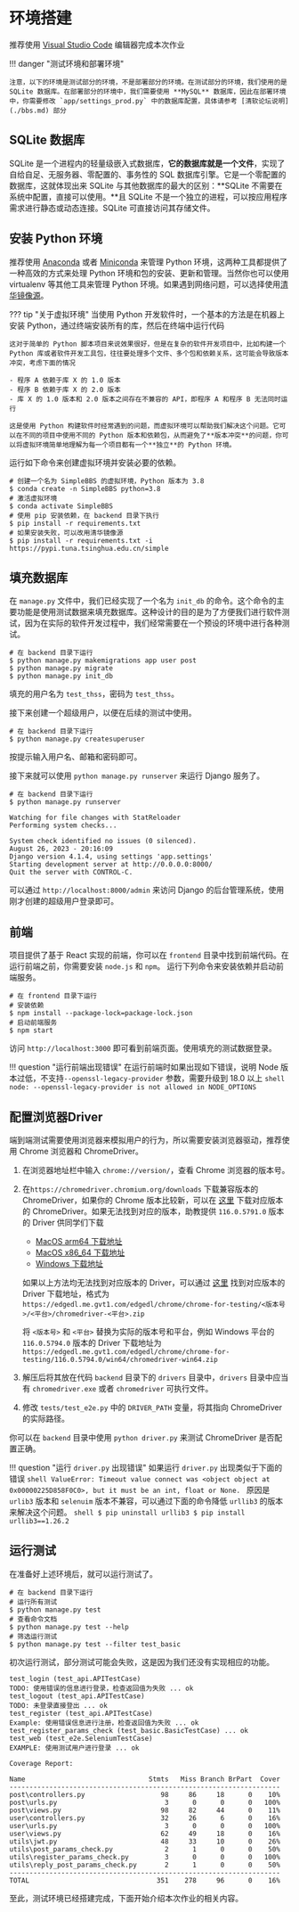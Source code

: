 # 环境搭建
推荐使用 [Visual Studio Code](https://code.visualstudio.com/) 编辑器完成本次作业


!!! danger "测试环境和部署环境"

    注意，以下的环境是测试部分的环境，不是部署部分的环境。在测试部分的环境，我们使用的是 SQLite 数据库。在部署部分的环境中，我们需要使用 **MySQL** 数据库，因此在部署环境中，你需要修改 `app/settings_prod.py` 中的数据库配置，具体请参考 [清软论坛说明](./bbs.md) 部分

## SQLite 数据库

SQLite 是一个进程内的轻量级嵌入式数据库，**它的数据库就是一个文件**，实现了自给自足、无服务器、零配置的、事务性的 SQL 数据库引擎。它是一个零配置的数据库，这就体现出来 SQLite 与其他数据库的最大的区别：**SQLite 不需要在系统中配置，直接可以使用。**且 SQLite 不是一个独立的进程，可以按应用程序需求进行静态或动态连接。SQLite 可直接访问其存储文件。

## 安装 Python 环境
推荐使用 [Anaconda](https://www.anaconda.com/products/individual) 或者 [Miniconda](https://docs.conda.io/en/latest/miniconda.html) 来管理 Python 环境，这两种工具都提供了一种高效的方式来处理 Python 环境和包的安装、更新和管理。当然你也可以使用 virtualenv 等其他工具来管理 Python 环境。如果遇到网络问题，可以选择使用[清华镜像源](https://mirrors.tuna.tsinghua.edu.cn/anaconda/)。

??? tip "关于虚拟环境"
    当使用 Python 开发软件时，一个基本的方法是在机器上安装 Python，通过终端安装所有的库，然后在终端中运行代码

    这对于简单的 Python 脚本项目来说效果很好，但是在复杂的软件开发项目中，比如构建一个 Python 库或者软件开发工具包，往往要处理多个文件、多个包和依赖关系，这可能会导致版本冲突，考虑下面的情况

    - 程序 A 依赖于库 X 的 1.0 版本
    - 程序 B 依赖于库 X 的 2.0 版本
    - 库 X 的 1.0 版本和 2.0 版本之间存在不兼容的 API，即程序 A 和程序 B 无法同时运行

    这是使用 Python 构建软件时经常遇到的问题，而虚拟环境可以帮助我们解决这个问题。它可以在不同的项目中使用不同的 Python 版本和依赖包，从而避免了**版本冲突**的问题，你可以将虚拟环境简单地理解为每一个项目都有一个**独立**的 Python 环境。
    

运行如下命令来创建虚拟环境并安装必要的依赖。
```shell
# 创建一个名为 SimpleBBS 的虚拟环境，Python 版本为 3.8
$ conda create -n SimpleBBS python=3.8
# 激活虚拟环境
$ conda activate SimpleBBS
# 使用 pip 安装依赖，在 backend 目录下执行
$ pip install -r requirements.txt
# 如果安装失败，可以改用清华镜像源
$ pip install -r requirements.txt -i https://pypi.tuna.tsinghua.edu.cn/simple
```
## 填充数据库
在 `manage.py` 文件中，我们已经实现了一个名为 `init_db` 的命令。这个命令的主要功能是使用测试数据来填充数据库。这种设计的目的是为了方便我们进行软件测试，因为在实际的软件开发过程中，我们经常需要在一个预设的环境中进行各种测试。
```shell
# 在 backend 目录下运行
$ python manage.py makemigrations app user post
$ python manage.py migrate
$ python manage.py init_db
```
填充的用户名为 `test_thss`，密码为 `test_thss`。

接下来创建一个超级用户，以便在后续的测试中使用。
```shell
# 在 backend 目录下运行
$ python manage.py createsuperuser
```
按提示输入用户名、邮箱和密码即可。

接下来就可以使用 `python manage.py runserver` 来运行 Django 服务了。
```shell
# 在 backend 目录下运行
$ python manage.py runserver

Watching for file changes with StatReloader
Performing system checks...

System check identified no issues (0 silenced).
August 26, 2023 - 20:16:09
Django version 4.1.4, using settings 'app.settings'
Starting development server at http://0.0.0.0:8000/
Quit the server with CONTROL-C.
```
可以通过 `http://localhost:8000/admin` 来访问 Django 的后台管理系统，使用刚才创建的超级用户登录即可。


## 前端
项目提供了基于 React 实现的前端，你可以在 `frontend` 目录中找到前端代码。在运行前端之前，你需要安装 `node.js` 和 `npm`。
运行下列命令来安装依赖并启动前端服务。
```shell
# 在 frontend 目录下运行
# 安装依赖
$ npm install --package-lock=package-lock.json
# 启动前端服务
$ npm start
```
访问 `http://localhost:3000` 即可看到前端页面。使用填充的测试数据登录。

!!! question "运行前端出现错误"
    在运行前端时如果出现如下错误，说明 Node 版本过低，不支持`--openssl-legacy-provider` 参数，需要升级到 18.0 以上
    ```shell
    node: --openssl-legacy-provider is not allowed in NODE_OPTIONS
    ```


## 配置浏览器Driver
端到端测试需要使用浏览器来模拟用户的行为，所以需要安装浏览器驱动，推荐使用 Chrome 浏览器和 ChromeDriver。

1. 在浏览器地址栏中输入 `chrome://version/`，查看 Chrome 浏览器的版本号。
2. 在`https://chromedriver.chromium.org/downloads` 下载兼容版本的 ChromeDriver，如果你的 Chrome 版本比较新，可以在 [这里](https://googlechromelabs.github.io/chrome-for-testing/) 下载对应版本的 ChromeDriver。如果无法找到对应的版本，助教提供 `116.0.5791.0` 版本的 Driver 供同学们下载
    - [MacOS arm64 下载地址](https://cloud.tsinghua.edu.cn/f/4934b9e206b845b9b298/?dl=1)
    - [MacOS x86_64 下载地址](https://cloud.tsinghua.edu.cn/f/6d153ad11fdc4c61a92e/?dl=1)
    - [Windows 下载地址](https://cloud.tsinghua.edu.cn/f/c0dc79f2a979420bb4a4/?dl=1)
    
    如果以上方法均无法找到对应版本的 Driver，可以通过 [这里](https://googlechromelabs.github.io/chrome-for-testing/known-good-versions-with-downloads.json)  找到对应版本的 Driver 下载地址，格式为 `https://edgedl.me.gvt1.com/edgedl/chrome/chrome-for-testing/<版本号>/<平台>/chromedriver-<平台>.zip`

    将 `<版本号>` 和 `<平台>` 替换为实际的版本号和平台，例如 Windows 平台的 `116.0.5794.0` 版本的 Driver 下载地址为 `https://edgedl.me.gvt1.com/edgedl/chrome/chrome-for-testing/116.0.5794.0/win64/chromedriver-win64.zip`

3. 解压后将其放在代码 `backend` 目录下的 `drivers` 目录中，`drivers` 目录中应当有 `chromedriver.exe` 或者 `chromedriver` 可执行文件。

4. 修改 `tests/test_e2e.py` 中的 `DRIVER_PATH` 变量，将其指向 ChromeDriver 的实际路径。

你可以在 `backend` 目录中使用 `python driver.py` 来测试 ChromeDriver 是否配置正确。

!!! question "运行 `driver.py` 出现错误"
    如果运行 `driver.py` 出现类似于下面的错误
    ```shell
    ValueError: Timeout value connect was <object object at 0x00000225D858F0C0>, but it must be an int, float or None.
    ```
    原因是 `urlib3` 版本和 `selenuim` 版本不兼容，可以通过下面的命令降低 `urllib3` 的版本来解决这个问题。
    ```shell
    $ pip uninstall urllib3
    $ pip install urllib3==1.26.2
    ```

## 运行测试
在准备好上述环境后，就可以运行测试了。
```shell
# 在 backend 目录下运行
# 运行所有测试
$ python manage.py test
# 查看命令文档
$ python manage.py test --help
# 筛选运行测试
$ python manage.py test --filter test_basic
```
初次运行测试，部分测试可能会失败，这是因为我们还没有实现相应的功能。
```
test_login (test_api.APITestCase)
TODO: 使用错误的信息进行登录，检查返回值为失败 ... ok
test_logout (test_api.APITestCase)
TODO: 未登录直接登出 ... ok
test_register (test_api.APITestCase)
Example: 使用错误信息进行注册，检查返回值为失败 ... ok
test_register_params_check (test_basic.BasicTestCase) ... ok
test_web (test_e2e.SeleniumTestCase)
EXAMPLE: 使用测试用户进行登录 ... ok

Coverage Report:

Name                               Stmts   Miss Branch BrPart  Cover
--------------------------------------------------------------------
post\controllers.py                   98     86     18      0    10%
post\urls.py                           3      0      0      0   100%
post\views.py                         98     82     44      0    11%
user\controllers.py                   32     26      6      0    16%
user\urls.py                           3      0      0      0   100%
user\views.py                         62     49     18      0    16%
utils\jwt.py                          48     33     10      0    26%
utils\post_params_check.py             2      1      0      0    50%
utils\register_params_check.py         3      0      0      0   100%
utils\reply_post_params_check.py       2      1      0      0    50%
--------------------------------------------------------------------
TOTAL                                351    278     96      0    16%
```
至此，测试环境已经搭建完成，下面开始介绍本次作业的相关内容。
